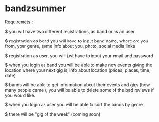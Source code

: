 # bandzsummer

Requiremets : 

$ you will have two different registrations, as band or as an user

$ registration as bend you will have to input band name, where are you from, your genre, some info about you, photo, social media links

$ registration as user, you will just have to input your email and password

$ when you login as band you will be able to make new events giving the location where your next gig is, info about location (prices, places, time, date)

$ bands will be able to get information about their events and gigs (how many people came ),  you will be able to delete some of the bad reviews if you would like.

$ when you login as user you will be able to sort the bands by genre

$ there will be "gig of the week" (coming soon)